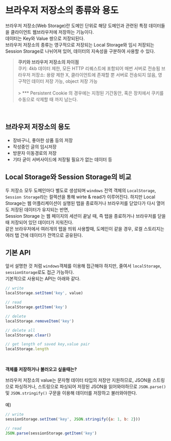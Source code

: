 # 브라우저 저장소의 종류와 용도

브라우저 저장소(Web Storage)란 도메인 단위로 해당 도메인과 관련된 특정 데이터들을 클라이언트 웹브라우저에 저장하는 기능이다.  
데이터는 Key와 Value 쌍으로 저장되된다.  
브라우저 저장소의 종류는 영구적으로 저장되는 Local Storage와 임시 저장되는 Session Storage로 나뉘어져 있어,
데이터의 지속성을 구분하여 사용할 수 있다.

> **쿠키와 브라우저 저장소의 차이점**  
> 쿠키: 4kb 데이터 제한, 모든 HTTP 리퀘스트에 포함되어 매번 서버로 전송됨
> 브라우저 저장소: 용량 제한 X, 클라이언트에 존재할 뿐 서버로 전송되지 않음, 영구적인 데이터 저장 가능, object 저장 가능  
> <br/> > \*\*\* Persistent Cookie 의 경우에는 지정된 기간동안, 혹은 장치에서 쿠키를 수동으로 삭제할 때 까지 남는다.

<br/>

## 브라우저 저장소의 용도

- 장바구니, 좋아한 상품 등의 저장
- 작성중인 글의 임시저장
- 방문자 이동경로의 저장
- 기타 굳이 서버사이드에 저장될 필요가 없는 데이터 등

## Local Storage와 Session Storage의 비교

두 저장소 모두 도메인마다 별도로 생성되며 `windows` 전역 객체의
`LocalStorage`, `Session Storage`라는 컬렉션을 통해 wirte & read가 이루어진다.
하지만 Local Storage는 웹 어플리케이션이 실행된 탭을 종료하거나 브라우저를 닫았다가 다시 열어도 저장된 데이터가 유지되는 반면,  
Session Storage 는 웹 페이지의 세션이 끝날 때, 즉 탭을 종료하거나 브라우저를 닫을때 저장되어 있던 데이터가 지워진다.  
같은 브라우저에서 여러개의 탭을 띄워 사용할때, 도메인이 같을 경우, 로컬 스토리지는 여러 탭 간에 데이터가 전역으로 공유된다.

## 기본 API

앞서 설명한 것 처럼 `windows`객체를 이용해 접근해야 하지만, 줄여서 `localStorage`, `sessionStorage`로도 접근 가능하다.  
기본적으로 사용되는 API는 아래와 같다.

```javascript
// write
localStorage.setItem('key', value)

// read
localStorage.getItem('key')

// delete
localStorage.removeItem('key')

// delete all
localStorage.clear()

// get length of saved key,value pair
localStorage.length
```

<br/>

**객체를 저장하거나 불러오고 싶을때는?**

브라우저 저장소의 value는 문자형 데이터 타입의 저장만 지원하므로, JSON을 스트링으로 파싱하거나,
스트링으로 파싱되어 저장된 JSON을 읽어와야하므로 `JSON.parse()` 및 `JSON.stringify()` 구문을 이용해 데이터를 저장하고 불러와야한다.  
<br/>
예)

```javascript
// write
sessionStorage.setItem('key', JSON.stringify({a: 1, b: 2}))

// read
JSON.parse(sessionStorage.getItem('key')
```
